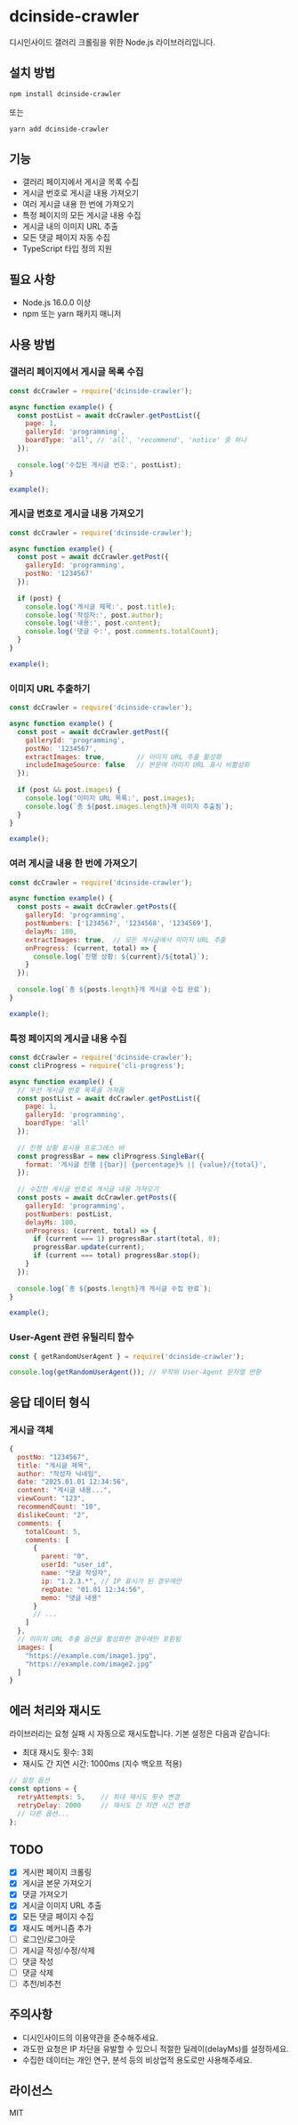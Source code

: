 # dcinside-crawler

디시인사이드 갤러리 크롤링을 위한 Node.js 라이브러리입니다.

## 설치 방법

```bash
npm install dcinside-crawler
```

또는

```bash
yarn add dcinside-crawler
```

## 기능

- 갤러리 페이지에서 게시글 목록 수집
- 게시글 번호로 게시글 내용 가져오기
- 여러 게시글 내용 한 번에 가져오기
- 특정 페이지의 모든 게시글 내용 수집
- 게시글 내의 이미지 URL 추출
- 모든 댓글 페이지 자동 수집
- TypeScript 타입 정의 지원

## 필요 사항

- Node.js 16.0.0 이상
- npm 또는 yarn 패키지 매니저

## 사용 방법

### 갤러리 페이지에서 게시글 목록 수집

```javascript
const dcCrawler = require('dcinside-crawler');

async function example() {
  const postList = await dcCrawler.getPostList({
    page: 1,
    galleryId: 'programming',
    boardType: 'all', // 'all', 'recommend', 'notice' 중 하나
  });
  
  console.log('수집된 게시글 번호:', postList);
}

example();
```

### 게시글 번호로 게시글 내용 가져오기

```javascript
const dcCrawler = require('dcinside-crawler');

async function example() {
  const post = await dcCrawler.getPost({
    galleryId: 'programming',
    postNo: '1234567'
  });
  
  if (post) {
    console.log('게시글 제목:', post.title);
    console.log('작성자:', post.author);
    console.log('내용:', post.content);
    console.log('댓글 수:', post.comments.totalCount);
  }
}

example();
```

### 이미지 URL 추출하기

```javascript
const dcCrawler = require('dcinside-crawler');

async function example() {
  const post = await dcCrawler.getPost({
    galleryId: 'programming',
    postNo: '1234567',
    extractImages: true,        // 이미지 URL 추출 활성화
    includeImageSource: false   // 본문에 이미지 URL 표시 비활성화
  });
  
  if (post && post.images) {
    console.log('이미지 URL 목록:', post.images);
    console.log(`총 ${post.images.length}개 이미지 추출됨`);
  }
}

example();
```

### 여러 게시글 내용 한 번에 가져오기

```javascript
const dcCrawler = require('dcinside-crawler');

async function example() {
  const posts = await dcCrawler.getPosts({
    galleryId: 'programming',
    postNumbers: ['1234567', '1234568', '1234569'],
    delayMs: 100,
    extractImages: true,  // 모든 게시글에서 이미지 URL 추출
    onProgress: (current, total) => {
      console.log(`진행 상황: ${current}/${total}`);
    }
  });
  
  console.log(`총 ${posts.length}개 게시글 수집 완료`);
}

example();
```

### 특정 페이지의 게시글 내용 수집

```javascript
const dcCrawler = require('dcinside-crawler');
const cliProgress = require('cli-progress');

async function example() {
  // 우선 게시글 번호 목록을 가져옴
  const postList = await dcCrawler.getPostList({
    page: 1,
    galleryId: 'programming',
    boardType: 'all'
  });
  
  // 진행 상황 표시용 프로그레스 바
  const progressBar = new cliProgress.SingleBar({
    format: '게시글 진행 |{bar}| {percentage}% || {value}/{total}',
  });
  
  // 수집한 게시글 번호로 게시글 내용 가져오기
  const posts = await dcCrawler.getPosts({
    galleryId: 'programming',
    postNumbers: postList,
    delayMs: 100,
    onProgress: (current, total) => {
      if (current === 1) progressBar.start(total, 0);
      progressBar.update(current);
      if (current === total) progressBar.stop();
    }
  });
  
  console.log(`총 ${posts.length}개 게시글 수집 완료`);
}

example();
```

### User-Agent 관련 유틸리티 함수

```javascript
const { getRandomUserAgent } = require('dcinside-crawler');

console.log(getRandomUserAgent()); // 무작위 User-Agent 문자열 반환
```

## 응답 데이터 형식

### 게시글 객체

```javascript
{
  postNo: "1234567",
  title: "게시글 제목",
  author: "작성자 닉네임",
  date: "2025.01.01 12:34:56", 
  content: "게시글 내용...",
  viewCount: "123",
  recommendCount: "10",
  dislikeCount: "2",
  comments: {
    totalCount: 5,
    comments: [
      {
        parent: "0", 
        userId: "user_id",
        name: "댓글 작성자",
        ip: "1.2.3.*", // IP 표시가 된 경우에만
        regDate: "01.01 12:34:56",
        memo: "댓글 내용"
      }
      // ...
    ]
  },
  // 이미지 URL 추출 옵션을 활성화한 경우에만 포함됨
  images: [
    "https://example.com/image1.jpg",
    "https://example.com/image2.jpg"
  ]
}
```

## 에러 처리와 재시도

라이브러리는 요청 실패 시 자동으로 재시도합니다. 기본 설정은 다음과 같습니다:
- 최대 재시도 횟수: 3회
- 재시도 간 지연 시간: 1000ms (지수 백오프 적용)

```javascript
// 설정 옵션
const options = {
  retryAttempts: 5,    // 최대 재시도 횟수 변경 
  retryDelay: 2000     // 재시도 간 지연 시간 변경
  // 다른 옵션...
};
```

## TODO

- [x] 게시판 페이지 크롤링
- [x] 게시글 본문 가져오기
- [x] 댓글 가져오기
- [x] 게시글 이미지 URL 추출
- [x] 모든 댓글 페이지 수집
- [x] 재시도 메커니즘 추가
- [ ] 로그인/로그아웃
- [ ] 게시글 작성/수정/삭제
- [ ] 댓글 작성
- [ ] 댓글 삭제
- [ ] 추천/비추천

## 주의사항

- 디시인사이드의 이용약관을 준수해주세요.
- 과도한 요청은 IP 차단을 유발할 수 있으니 적절한 딜레이(delayMs)를 설정하세요.
- 수집한 데이터는 개인 연구, 분석 등의 비상업적 용도로만 사용해주세요.

## 라이선스

MIT